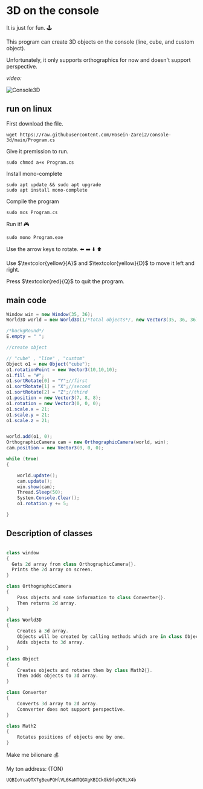 # 3D on the console

It is just for fun. :joystick:

This program can create 3D objects on the console (line, cube, and custom object).

Unfortunately, it only supports orthographics for now and doesn't support perspective.


*video:*

![Console3D](3D-in-console.gif)

## run on linux
First download the file.
```
wget https://raw.githubusercontent.com/Hosein-Zarei2/console-3d/main/Program.cs
```
Give it premission to run.
```
sudo chmod a+x Program.cs
```

Install mono-complete
```
sudo apt update && sudo apt upgrade
sudo apt install mono-complete
```
Compile the program
```
sudo mcs Program.cs
```
Run it! :video_game:
```
sudo mono Program.exe
```
Use the arrow keys to rotate. :arrow_left: :arrow_right: :arrow_down: :arrow_up:

Use $\textcolor{yellow}{A}$ and $\textcolor{yellow}{D}$ to move it left and right.

Press $\textcolor{red}{Q}$ to quit the program.


## main code
```c#
Window win = new Window(35, 36);
World3D world = new World3D(1/*total objects*/, new Vector3(35, 36, 36)/*world size*/);

/*backgRound*/
E.empty = " ";

//create object

// "cube" , "line" , "custom"
Object o1 = new Object("cube");
o1.rotationPoint = new Vector3(10,10,10);
o1.fill = "#";
o1.sortRotate[0] = "Y";//first 
o1.sortRotate[1] = "X";//second
o1.sortRotate[2] = "Z";//third
o1.position = new Vector3(7, 8, 8);
o1.rotation = new Vector3(0, 0, 0);
o1.scale.x = 21;
o1.scale.y = 21;
o1.scale.z = 21;


world.add(o1, 0);
OrthographicCamera cam = new OrthographicCamera(world, win);
cam.position = new Vector3(0, 0, 0);

while (true)
{

    world.update();
    cam.update();
    win.show(cam);
    Thread.Sleep(50);
    System.Console.Clear();
    o1.rotation.y += 5;

}
```


## Description of classes

```c#

class window
{
  Gets 2d array from class OrthographicCamera{}.
  Prints the 2d array on screen.
}

class OrthographicCamera
{
    Pass objects and some information to class Converter{}.
    Then returns 2d array.
}

class World3D
{
    Creates a 3d array.
    Objects will be created by calling methods which are in class Object{}.
    Adds objects to 3d array.
}

class Object
{
    Creates objects and rotates them by class Math2{}.
    Then adds objects to 3d array.
}

class Converter
{
    Converts 3d array to 2d array.
    Connverter does not support perspective.
}

class Math2
{
    Rotates positions of objects one by one.
}
```

Make me bilionare :moneybag:

My ton address: (TON)
```
UQBIoYcaQTX7gBeuPQHlVL6KaNTQGXgKBICkGk9fqOCRLX4b
```

